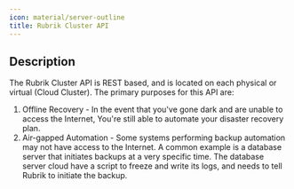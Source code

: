 ```yaml
---
icon: material/server-outline
title: Rubrik Cluster API
---
```


## Description
The Rubrik Cluster API is REST based, and is located on each physical or virtual (Cloud Cluster). The primary purposes for this API are:

1. Offline Recovery - In the event that you've gone dark and are unable to access the Internet, You're still able to automate your disaster recovery plan.
2. Air-gapped Automation - Some systems performing backup automation may not have access to the Internet. A common example is a database server that initiates backups at a very specific time. The database server cloud have a script to freeze and write its logs, and needs to tell Rubrik to initiate the backup.
